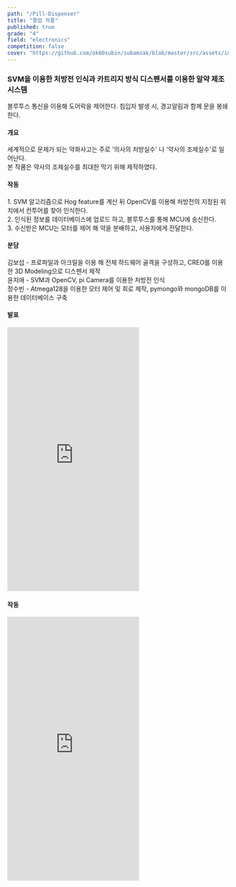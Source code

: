 ```yaml
---
path: "/Pill-Dispenser"
title: "졸업 작품"
published: true
grade: "4"
field: "electronics"
competition: false
cover: "https://github.com/ok60subin/subamzak/blob/master/src/assets/images/gdcover.png?raw=true"
---
```

<h3>SVM을 이용한 처방전 인식과 카트리지 방식 디스펜서를 이용한 알약 제조 시스템  </h3>

<p>블루투스 통신을 이용해 도어락을 제어한다. 침입자 발생 시, 경고알림과 함께 문을 봉쇄한다.</p>

<h4>개요</h4>
<p>
    세계적으로 문제가 되는 약화사고는 주로 '의사의 처방실수' 나 '약사의 조제실수'로 일어난다. <br>
    본 작품은 약사의 조제실수를 최대한 막기 위해 제작하였다.
</p>
<h4>작동</h4>
<p>
    1. SVM 알고리즘으로 Hog feature를 계산 뒤 OpenCV를 이용해 처방전의 지정된 위치에서 컨투어를 찾아 인식한다.<br>
    2. 인식된 정보를 데이터베이스에 업로드 하고, 블루투스를 통해 MCU에 송신한다.<br>
    3. 수신받은 MCU는 모터를 제어 해 약을 분배하고, 사용자에게 전달한다.
</p>
<h4>분담</h4>
<p>
    김보섭 - 프로파일과 아크릴을 이용 해 전체 하드웨어 골격을 구성하고, CREO를 이용한 3D Modeling으로 디스펜서 제작<br>
    윤지애 - SVM과 OpenCV, pi Camera를 이용한 처방전 인식<br>
    정수빈 - Atmega128을 이용한 모터 제어 및 회로 제작, pymongo와 mongoDB를 이용한 데이터베이스 구축
</p>
<h4>발표</h4>
<div class="box alt multi">
    <iframe height="600px" src="https://www.youtube.com/embed/iUfOv0agd-Y" frameborder="0" allow="accelerometer; autoplay; clipboard-write; encrypted-media; gyroscope; picture-in-picture" allowfullscreen></iframe>
</div>
<h4>작동</h4>
<div class="box alt multi">
    <iframe height="600px" src="https://www.youtube.com/embed/8c8eYZokNOs" frameborder="0" allow="accelerometer; autoplay; clipboard-write; encrypted-media; gyroscope; picture-in-picture" allowfullscreen></iframe>
</div>